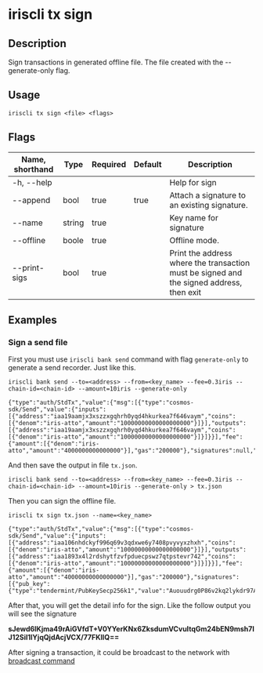 # iriscli tx sign

## Description

Sign transactions in generated offline file. The file created with the --generate-only flag.

## Usage

```
iriscli tx sign <file> <flags>
```

## Flags

| Name, shorthand | Type   | Required | Default | Description                                                                              |
| --------------- | ------ | -------- | ------- | ---------------------------------------------------------------------------------------- |
| -h, --help      |        |          |         | Help for sign                                                                            |
| --append        | bool   | true     | true    | Attach a signature to an existing signature.                                             |
| --name          | string | true     |         | Key name for signature                                                                   |
| --offline       | boole  | true     |         | Offline mode.                                                                            |
| --print-sigs    | bool   | true     |         | Print the address where the transaction must be signed and the signed address, then exit |

## Examples

### Sign a send file 

First you must use `iriscli bank send` command with flag `generate-only` to generate a send recorder. Just like this.

```  
iriscli bank send --to=<address> --from=<key_name> --fee=0.3iris --chain-id=<chain-id> --amount=10iris --generate-only

{"type":"auth/StdTx","value":{"msg":[{"type":"cosmos-sdk/Send","value":{"inputs":[{"address":"iaa19aamjx3xszzxgqhrh0yqd4hkurkea7f646vaym","coins":[{"denom":"iris-atto","amount":"10000000000000000000"}]}],"outputs":[{"address":"iaa19aamjx3xszzxgqhrh0yqd4hkurkea7f646vaym","coins":[{"denom":"iris-atto","amount":"10000000000000000000"}]}]}}],"fee":{"amount":[{"denom":"iris-atto","amount":"4000000000000000"}],"gas":"200000"},"signatures":null,"memo":""}}
```


And then save the output in file `tx.json`.
```
iriscli bank send --to=<address> --from=<key_name> --fee=0.3iris --chain-id=<chain-id> --amount=10iris --generate-only > tx.json
```

Then you can sign the offline file.
```
iriscli tx sign tx.json --name=<key_name> 

{"type":"auth/StdTx","value":{"msg":[{"type":"cosmos-sdk/Send","value":{"inputs":[{"address":"iaa106nhdckyf996q69v3qdxwe6y7408pvyvyxzhxh","coins":[{"denom":"iris-atto","amount":"10000000000000000000"}]}],"outputs":[{"address":"iaa1893x4l2rdshytfzvfpduecpswz7qtpstevr742","coins":[{"denom":"iris-atto","amount":"10000000000000000000"}]}]}}],"fee":{"amount":[{"denom":"iris-atto","amount":"40000000000000000"}],"gas":"200000"},"signatures":[{"pub_key":{"type":"tendermint/PubKeySecp256k1","value":"Auouudrg0P86v2kq2lykdr97AJYGHyD6BJXAQtjR1gzd"},"signature":"sJewd6lKjma49rAiGVfdT+V0YYerKNx6ZksdumVCvuItqGm24bEN9msh7IJ12Sil1lYjqQjdAcjVCX/77FKlIQ==","account_number":"0","sequence":"3"}],"memo":"test"}}
```


After that, you will get the detail info for the sign. Like the follow output you will see the signature 

**sJewd6lKjma49rAiGVfdT+V0YYerKNx6ZksdumVCvuItqGm24bEN9msh7IJ12Sil1lYjqQjdAcjVCX/77FKlIQ==**

After signing a transaction, it could be broadcast to the network with [broadcast command](broadcast.md)